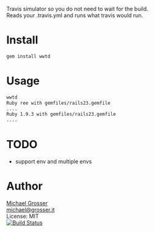 Travis simulator so you do not need to wait for the build.<br/>
Reads your .travis.yml and runs what travis would run.

Install
=======

```Bash
gem install wwtd
```

Usage
=====

```Bash
wwtd
Ruby ree with gemfiles/rails23.gemfile
....
Ruby 1.9.3 with gemfiles/rails23.gemfile
....
```

TODO
====
 - support env and multiple envs

Author
======
[Michael Grosser](http://grosser.it)<br/>
michael@grosser.it<br/>
License: MIT<br/>
[![Build Status](https://travis-ci.org/grosser/wwtd.png)](https://travis-ci.org/grosser/wwtd)
